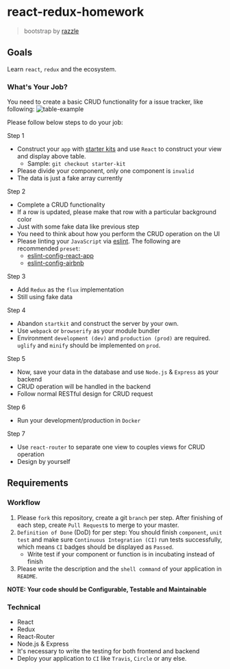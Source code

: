 # react-redux-homework
> bootstrap by [razzle](https://github.com/jaredpalmer/razzle)

## Goals
Learn `react`, `redux` and the ecosystem.

### What's Your Job?
You need to create a basic CRUD functionality for a issue tracker, like following:
![table-example](http://i.imgur.com/tyecoP9.png)

Please follow below steps to do your job:   

Step 1
  * Construct your `app` with [starter kits](https://reactjs.org/community/starter-kits.html) and use `React` to construct your view and display above table.
    * Sample: `git checkout starter-kit`
  * Please divide your component, only one component is `invalid`
  * The data is just a fake array currently

Step 2
  * Complete a CRUD functionality
  * If a row is updated, please make that row with a particular background color
  * Just with some fake data like previous step
  * You need to think about how you perform the CRUD operation on the UI
  * Please linting your `JavaScript` via [eslint](https://eslint.org/). The following are recommended `preset`:
    * [eslint-config-react-app](https://github.com/facebook/create-react-app/tree/master/packages/eslint-config-react-app)
    * [eslint-config-airbnb](https://github.com/airbnb/javascript/tree/master/packages/eslint-config-airbnb)

Step 3
  * Add `Redux` as the `flux` implementation
  * Still using fake data

Step 4
  * Abandon `startkit` and construct the server by your own.
  * Use `webpack` or `browserify` as your module bundler
  * Environment `development (dev)` and `production (prod)` are required. `uglify` and `minify` should be implemented on `prod`.

Step 5
  * Now, save your data in the database and use `Node.js` & `Express` as your backend
  * CRUD operation will be handled in the backend
  * Follow normal RESTful design for CRUD request

Step 6
  * Run your development/production in `Docker`

Step 7
  * Use `react-router` to separate one view to couples views for CRUD operation
  * Design by yourself

## Requirements

### Workflow
1. Please `fork` this repository, create a git `branch` per step. After finishing of each step, create `Pull Request`s to merge to your master.
2. `Definition of Done` (DoD) for per step: You should finish `component`, `unit test` and make sure `Continuous Integration (CI)` run tests successfully, which means `CI` badges should be displayed as `Passed`.
   * Write test if your component or function is in incubating instead of finish
3. Please write the description and the `shell command` of your application in `README`.

**NOTE: Your code should be Configurable, Testable and Maintainable**

### Technical
* React
* Redux
* React-Router
* Node.js & Express
* It's necessary to write the testing for both frontend and backend
* Deploy your application to `CI` like `Travis`, `Circle` or any else.
